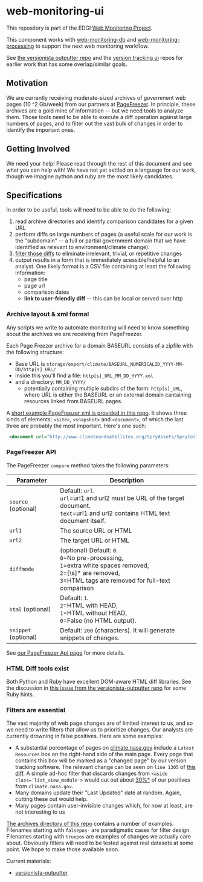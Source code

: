 # web-monitoring-ui

This repository is part of the EDGI [Web Monitoring Project](https://github.com/edgi-govdata-archiving/web-monitoring).

This component works with [web-monitoring-db](https://github.com/edgi-govdata-archiving/web-monitoring-db) and [web-monitoring-processing](https://github.com/edgi-govdata-archiving/web-monitoring-processing) to support the next web monitoring workflow.

See [the versionista outputter repo](https://github.com/edgi-govdata-archiving/versionista-outputter) and the [version tracking ui](https://github.com/edgi-govdata-archiving/version-tracking-ui) repos for earlier work that has some overlap/similar goals.

## Motivation
We are currently receiving moderate-sized archives of government web pages (10 ^2 Gb/week) from our partners at [PageFreezer](http://pagefreezer.com). In principle, these archives are a gold mine of information -- but we need tools to analyze them. Those tools need to be able to execute a diff operation against large numbers of pages, and to filter out the vast bulk of changes in order to identify the important ones.

## Getting Involved
We need your help! Please read through the rest of this document and see what you can help with!  We have not yet settled on a language for our work, though we imagine python and ruby are the most likely candidates.

## Specifications

In order to be useful, tools will need to be able to do the following:

1. read archive directories and identify comparison candidates for a given URL
2. perform diffs on large numbers of pages (a useful scale for our work is the "subdomain" -- a full or partial government domain that we have identified as relevant to environment/climate change).
3. [filter those diffs](#filters-are-essential) to eliminate irrelevant, trivial, or repetitive changes
4. output results in a form that is immediately acessible/helpful to an analyst. One likely format is a CSV file containing at least the following information:
   - page title
   - page url
   - comparison dates
   - **link to user-friendly diff** -- this can be local or served over http

### Archive layout & xml formal
Any scripts we write to automate monitoring will need to know something about the archives we are receiving from PageFreezer.

Each Page Freezer archive for a domain BASEURL consists of a zipfile with the following structure:

- Base URL is `storage/export/climate/BASEURL_NUMERICALID_YYYY-MM-DD/http[s]_URL/`
- inside this you'll find a file: `http[s]_URL_MM_DD_YYYY.xml`
- and a directory: `MM_DD_YYYY/`
  - potentially containing multiple subdirs of the form: `http[s]_URL`, where URL is either the BASEURL or an external domain cantaining resources linked from BASEURL pages.

A [short example PageFreezer xml is provided in this repo](archives/http_www.climateandsatellites.org_01_20_2017.xml). It shows three kinds of elements: `<site>`, `<snapshot>` and `<document>`, of which the last three are probably the most important.  Here's one such:
```xml
 <document url="http://www.climateandsatellites.org/SpryAssets/SpryCollapsiblePanel.css" timestamp="20-01-2017 06:22 PM" hash="324832c39c58c0412a98e0aac9e00d5ea20ded8d1ce1e78ebeb5137984d3ca7a1f11ef89dcad4792b0818196d53756e547eefa135099f3443be1f6a782426353" filename="http_www.climateandsatellites.org/SpryAssets/SpryCollapsiblePanel.css"/>
```

### PageFreezer API

The PageFreezer `compare` method takes the following parameters:

| Parameter	| Description |
|-----------|-------------|
| `source` (optional)|	Default: `url`. <br>`url`=url1 and url2 must be URL of the target document. <br>`text`=url1 and url2 contains HTML text document itself. |
| `url1` |	The source URL or HTML |
| `url2` |	The target URL or HTML |
| `diffmode` | (optional)	Default: `0`. <br>`0`=No pre-processing, <br>`1`=extra white spaces removed, <br>`2`=[\s]* are removed,<br>`3`=HTML tags are removed for full-text comparison |
| `html`  (optional) |	Default: `1`. <br>`2`=HTML with HEAD, <br>`1`=HTML without HEAD, <br>`0`=False (no HTML output). |
| `snippet`  (optional)	 | Default: `200` (characters). It will generate snippets of changes. |

See [our PageFreezer Api page](https://github.com/edgi-govdata-archiving/web-monitoring-processing/blob/master/pagefreezer-api.md) for more details.

### HTML Diff tools exist

Both Python and Ruby have excellent DOM-aware HTML diff libraries. See the discussion in [this issue from the versionista-outputter repo](https://github.com/edgi-govdata-archiving/versionista-outputter/issues/1) for some Ruby hints.

### Filters are essential

The vast majority of web page changes are of limited interest to us, and so we need to write filters that allow us to prioritize changes. Our analysts are currently drowning in false positives. Here are some examples:

* A substantial percentage of pages on [climate.nasa.gov](http://climate.nasa.gov) include a `Latest Resources` box on the right-hand side of the main page. Every page that contains this box will be marked as a "changed page" by our version tracking software. The relevant change can be seen on `line 1305` of [this diff](https://gist.github.com/va-client/c25c6def28b760f25e3190b1e986d2e3/revisions#diff-8a777b7cd35d6141f393542135beb397R1306). A simple ad-hoc filter that discards changes from `<aside class='list_view_module'>` would cut out about [30%*](# "Made Up Number.") of our positives from `climate.nasa.gov`.
* Many domains update their "Last Updated" date at random. Again, cutting these out would help.
* Many pages contain user-invisible changes which, for now at least, are not interesting to us

[The archives directory of this repo](./archives) contains a number of examples. Filenames starting with `falsepos-` are paradigmatic cases for filter design. Filenames starting with `truepos` are examples of changes we actually care about. Obviously filters will need to be tested against real datasets at some point. We hope to make those available soon.

Current materials:
* [versionista-outputter](https://github.com/edgi-govdata-archiving/versionista-outputter)
